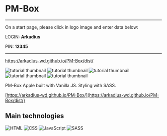 # PM-Box 

---

On a start page, please click in logo image and enter data below:

LOGIN: **Arkadius**

PIN: **12345**

---

https://arkadius-wd.github.io/PM-Box/dist/

![tutorial thumbnail](./src/img/screenshot1.jpg)
![tutorial thumbnail](./src/img/screenshot2.jpg)
![tutorial thumbnail](./src/img/screenshot3.jpg)
![tutorial thumbnail](./src/img/screenshot4.jpg)
![tutorial thumbnail](./src/img/screenshot5.jpg)

PM-Box Apple built with Vanilla JS. Styling with SASS.

[https://arkadius-wd.github.io/PM-Box/](https://arkadius-wd.github.io/PM-Box/dist/)

## Main technologies

![HTML](https://img.shields.io/badge/HTML5-E34F26?style=for-the-badge&logo=html5&logoColor=white)
![CSS](https://img.shields.io/badge/CSS3-1572B6?style=for-the-badge&logo=css3&logoColor=white)
![JavaScript](https://img.shields.io/badge/JavaScript-323330?style=for-the-badge&logo=javascript&logoColor=F7DF1E)
![SASS](https://img.shields.io/badge/SASS-hotpink.svg?style=for-the-badge&logo=SASS&logoColor=white)

